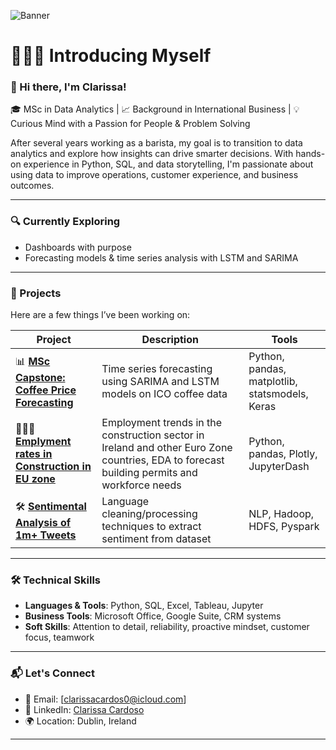 ![Banner](https://github.com/user-attachments/assets/1e49702d-4e95-4f69-bd5f-22a6d71754ed)

# 🙋🏻‍♀️ Introducing Myself

### 👋 Hi there, I'm Clarissa! 

🎓 MSc in Data Analytics | 📈 Background in International Business | 💡 Curious Mind with a Passion for People & Problem Solving

After several years working as a barista, my goal is to transition to data analytics and explore how insights can drive smarter decisions. With hands-on experience in Python, SQL, and data storytelling, I'm passionate about using data to improve operations, customer experience, and business outcomes.

---

### 🔍 Currently Exploring
- Dashboards with purpose
- Forecasting models & time series analysis with LSTM and SARIMA

---

### 💼 Projects  
Here are a few things I’ve been working on:

| Project | Description | Tools |
|--------|-------------|-------|
| 📊 **[MSc Capstone: Coffee Price Forecasting](https://github.com/clarissa-sc/MSc_Capstone_LSTM.git)** | Time series forecasting using SARIMA and LSTM models on ICO coffee data | Python, pandas, matplotlib, statsmodels, Keras |
| 👷🏼‍♀️ **[Emplyment rates in Construction in EU zone](https://github.com/clarissa-sc/Construction_Employment_EU.git)** |Employment trends in the construction sector in Ireland and other Euro Zone countries, EDA to forecast building permits and workforce needs| Python, pandas, Plotly, JupyterDash |
| 🛠 **[Sentimental Analysis of 1m+ Tweets](https://github.com/clarissa-sc/Sentimental_Analysis_twitter.git)** | Language cleaning/processing techniques to extract sentiment from dataset | NLP, Hadoop, HDFS, Pyspark
---

### 🛠️ Technical Skills  
- **Languages & Tools**: Python, SQL, Excel, Tableau, Jupyter
- **Business Tools**: Microsoft Office, Google Suite, CRM systems  
- **Soft Skills**: Attention to detail, reliability, proactive mindset, customer focus, teamwork

---

### 📬 Let's Connect
- 📧 Email: [clarissacardos0@icloud.com]  
- 💼 LinkedIn: [Clarissa Cardoso](https://www.linkedin.com/in/clarissascardoso/)  
- 🌍 Location: Dublin, Ireland

---
<!--
**clarissa-sc/clarissa-sc** is a ✨ _special_ ✨ repository because its `README.md` (this file) appears on your GitHub profile.

Here are some ideas to get you started:

- 🔭 I’m currently working on ...
- 🌱 I’m currently learning ...
- 👯 I’m looking to collaborate on ...
- 🤔 I’m looking for help with ...
- 💬 Ask me about ...
- 📫 How to reach me: ...
- 😄 Pronouns: ...
- ⚡ Fun fact: ...
-->
